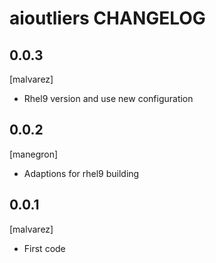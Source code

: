aioutliers CHANGELOG
===============
0.0.3
-----
[malvarez]
- Rhel9 version and use new configuration

0.0.2
-----
[manegron]
- Adaptions for rhel9 building

0.0.1
-----
[malvarez]
- First code
